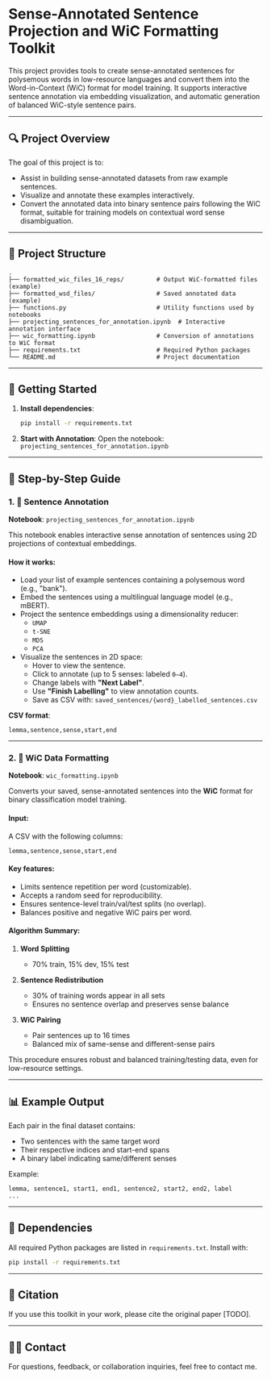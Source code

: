 # Sense-Annotated Sentence Projection and WiC Formatting Toolkit

This project provides tools to create sense-annotated sentences for polysemous words in low-resource languages and convert them into the Word-in-Context (WiC) format for model training. It supports interactive sentence annotation via embedding visualization, and automatic generation of balanced WiC-style sentence pairs.

---

## 🔍 Project Overview

The goal of this project is to:

- Assist in building sense-annotated datasets from raw example sentences.
- Visualize and annotate these examples interactively.
- Convert the annotated data into binary sentence pairs following the WiC format, suitable for training models on contextual word sense disambiguation.

---

## 📂 Project Structure

```
.
├── formatted_wic_files_16_reps/         # Output WiC-formatted files (example)
├── formatted_wsd_files/                 # Saved annotated data (example)
├── functions.py                         # Utility functions used by notebooks
├── projecting_sentences_for_annotation.ipynb  # Interactive annotation interface
├── wic_formatting.ipynb                 # Conversion of annotations to WiC format
├── requirements.txt                     # Required Python packages
└── README.md                            # Project documentation
```

---

## 🚀 Getting Started

1. **Install dependencies**:
   ```bash
   pip install -r requirements.txt
   ```

2. **Start with Annotation**:
   Open the notebook: `projecting_sentences_for_annotation.ipynb`

---

## 🧠 Step-by-Step Guide

### 1. 📌 Sentence Annotation

**Notebook**: `projecting_sentences_for_annotation.ipynb`

This notebook enables interactive sense annotation of sentences using 2D projections of contextual embeddings.

#### How it works:
- Load your list of example sentences containing a polysemous word (e.g., "bank").
- Embed the sentences using a multilingual language model (e.g., mBERT).
- Project the sentence embeddings using a dimensionality reducer:
  - `UMAP`
  - `t-SNE`
  - `MDS`
  - `PCA`
- Visualize the sentences in 2D space:
  - Hover to view the sentence.
  - Click to annotate (up to 5 senses: labeled `0–4`).
  - Change labels with **"Next Label"**.
  - Use **"Finish Labelling"** to view annotation counts.
  - Save as CSV with: `saved_sentences/{word}_labelled_sentences.csv`

**CSV format**:
```
lemma,sentence,sense,start,end
```

---

### 2. 🔁 WiC Data Formatting

**Notebook**: `wic_formatting.ipynb`

Converts your saved, sense-annotated sentences into the **WiC** format for binary classification model training.

#### Input:
A CSV with the following columns:
```
lemma,sentence,sense,start,end
```

#### Key features:
- Limits sentence repetition per word (customizable).
- Accepts a random seed for reproducibility.
- Ensures sentence-level train/val/test splits (no overlap).
- Balances positive and negative WiC pairs per word.

#### Algorithm Summary:

1. **Word Splitting**  
   - 70% train, 15% dev, 15% test

2. **Sentence Redistribution**  
   - 30% of training words appear in all sets  
   - Ensures no sentence overlap and preserves sense balance

3. **WiC Pairing**  
   - Pair sentences up to 16 times  
   - Balanced mix of same-sense and different-sense pairs

This procedure ensures robust and balanced training/testing data, even for low-resource settings.

---

## 📊 Example Output

Each pair in the final dataset contains:
- Two sentences with the same target word
- Their respective indices and start-end spans
- A binary label indicating same/different senses

Example:
```
lemma, sentence1, start1, end1, sentence2, start2, end2, label
...
```

---

## 🧩 Dependencies

All required Python packages are listed in `requirements.txt`. Install with:

```bash
pip install -r requirements.txt
```

---

## 📘 Citation

If you use this toolkit in your work, please cite the original paper [TODO].

---

## 🧑‍💻 Contact

For questions, feedback, or collaboration inquiries, feel free to contact me.

